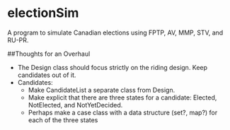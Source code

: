 # electionSim
A program to simulate Canadian elections using FPTP, AV, MMP, STV, and RU-PR.

##Thoughts for an Overhaul
* The Design class should focus strictly on the riding design.  Keep 
candidates out of it.
* Candidates:
    * Make CandidateList a separate class from Design. 
    * Make explicit that there are three states for a candidate: 
    Elected, NotElected, and NotYetDecided.
    * Perhaps make a case class with a data structure (set?, map?) for each of
     the three states
